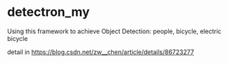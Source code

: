 # detectron_my
Using this framework to achieve Object Detection: people, bicycle, electric bicycle

detail in https://blog.csdn.net/zw__chen/article/details/86723277
